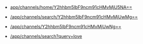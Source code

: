 * <a href="https://staging.monstar.ch/app/channels/home/Y2hhbm5lbF9ncm91cHMvMjU5NA==">app/channels/home/Y2hhbm5lbF9ncm91cHMvMjU5NA==</a> 

* <a href="https://staging.monstar.ch/app/channels/search/Y2hhbm5lbF9ncm91cHMvMjUwMg==">/app/channels/search/Y2hhbm5lbF9ncm91cHMvMjUwMg==</a> 

* <a href="https://staging.monstar.ch/app/channels/Y2hhbm5lbF9ncm91cHMvMjUwNg==">/app/channels/Y2hhbm5lbF9ncm91cHMvMjUwNg==</a> 

* <a href="https://staging.monstar.ch/app/channels/search/{channelGroupID}">/app/channels/search?query=love</a> 

